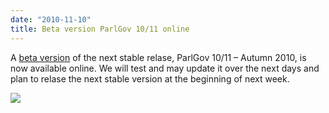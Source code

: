 ```yaml
---
date: "2010-11-10"
title: Beta version ParlGov 10/11 online
---
```


A [beta version](http://www.parlgov.org/beta) of the next stable relase, ParlGov 10/11 – Autumn 2010, is now available online. We will test and may update it over the next days and plan to relase the next stable version at the beginning of next week.

![](/images/parliament-european-union.jpg)
